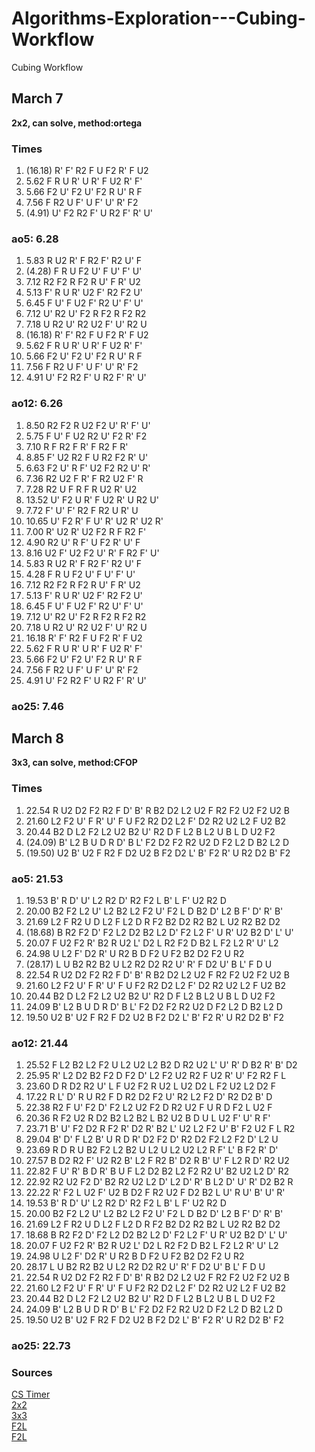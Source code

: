 # Algorithms-Exploration---Cubing-Workflow
Cubing Workflow

## March 7
**2x2, can solve, method:ortega** <br>
### Times
1. (16.18)   R' F' R2 F U F2 R' F U2 
2. 5.62   F R U R' U R' F U2 R' F' 
3. 5.66   F2 U' F2 U' F2 R U' R F 
4. 7.56   F R2 U F' U F' U' R' F2 
5. (4.91)   U' F2 R2 F' U R2 F' R' U'
 ### ao5: 6.28
1. 5.83   R U2 R' F R2 F' R2 U' F 
2. (4.28)   F R U F2 U' F U' F' U' 
3. 7.12   R2 F2 R F2 R U' F R' U2 
4. 5.13   F' R U R' U2 F' R2 F2 U' 
5. 6.45   F U' F U2 F' R2 U' F' U' 
6. 7.12   U' R2 U' F2 R F2 R F2 R2 
7. 7.18   U R2 U' R2 U2 F' U' R2 U 
8. (16.18)   R' F' R2 F U F2 R' F U2 
9. 5.62   F R U R' U R' F U2 R' F' 
10. 5.66   F2 U' F2 U' F2 R U' R F 
11. 7.56   F R2 U F' U F' U' R' F2 
12. 4.91   U' F2 R2 F' U R2 F' R' U'
 ### ao12: 6.26
1. 8.50   R2 F2 R U2 F2 U' R' F' U' 
2. 5.75   F U' F U2 R2 U' F2 R' F2 
3. 7.10   R F R2 F R' F R2 F R' 
4. 8.85   F' U2 R2 F U R2 F2 R' U' 
5. 6.63   F2 U' R F' U2 F2 R2 U' R' 
6. 7.36   R2 U2 F R' F R2 U2 F' R 
7. 7.28   R2 U F R F R U2 R' U2 
8. 13.52   U' F2 U R' F U2 R' U R2 U' 
9. 7.72   F' U' F' R2 F R2 U R' U 
10. 10.65   U' F2 R' F U' R' U2 R' U2 R' 
11. 7.00   R' U2 R' U2 F2 R F R2 F' 
12. 4.90   R2 U' R F' U F2 R' U' F 
13. 8.16   U2 F' U2 F2 U' R' F R2 F' U' 
14. 5.83   R U2 R' F R2 F' R2 U' F 
15. 4.28   F R U F2 U' F U' F' U' 
16. 7.12   R2 F2 R F2 R U' F R' U2 
17. 5.13   F' R U R' U2 F' R2 F2 U' 
18. 6.45   F U' F U2 F' R2 U' F' U' 
19. 7.12   U' R2 U' F2 R F2 R F2 R2 
20. 7.18   U R2 U' R2 U2 F' U' R2 U 
21. 16.18   R' F' R2 F U F2 R' F U2 
22. 5.62   F R U R' U R' F U2 R' F' 
23. 5.66   F2 U' F2 U' F2 R U' R F 
24. 7.56   F R2 U F' U F' U' R' F2 
25. 4.91   U' F2 R2 F' U R2 F' R' U'
 ### ao25: 7.46
 
## March 8
**3x3, can solve, method:CFOP** <br>
### Times
1. 22.54   R U2 D2 F2 R2 F D' B' R B2 D2 L2 U2 F R2 F2 U2 F2 U2 B 
2. 21.60   L2 F2 U' F R' U' F U F2 R2 D2 L2 F' D2 R2 U2 L2 F U2 B2 
3. 20.44   B2 D L2 F2 L2 U2 B2 U' R2 D F L2 B L2 U B L D U2 F2 
4. (24.09)   B' L2 B U D R D' B L' F2 D2 F2 R2 U2 D F2 L2 D B2 L2 D 
5. (19.50)   U2 B' U2 F R2 F D2 U2 B F2 D2 L' B' F2 R' U R2 D2 B' F2
 ### ao5: 21.53
1. 19.53   B' R D' U' L2 R2 D' R2 F2 L B' L F' U2 R2 D 
2. 20.00   B2 F2 L2 U' L2 B2 L2 F2 U' F2 L D B2 D' L2 B F' D' R' B' 
3. 21.69   L2 F R2 U D L2 F L2 D R F2 B2 D2 R2 B2 L U2 R2 B2 D2 
4. (18.68)   B R2 F2 D' F2 L2 D2 B2 L2 D' F2 L2 F' U R' U2 B2 D' L' U' 
5. 20.07   F U2 F2 R' B2 R U2 L' D2 L R2 F2 D B2 L F2 L2 R' U' L2 
6. 24.98   U L2 F' D2 R' U R2 B D F2 U F2 B2 D2 F2 U R2 
7. (28.17)   L U B2 R2 B2 U L2 R2 D2 R2 U' R' F D2 U' B L' F D U 
8. 22.54   R U2 D2 F2 R2 F D' B' R B2 D2 L2 U2 F R2 F2 U2 F2 U2 B 
9. 21.60   L2 F2 U' F R' U' F U F2 R2 D2 L2 F' D2 R2 U2 L2 F U2 B2 
10. 20.44   B2 D L2 F2 L2 U2 B2 U' R2 D F L2 B L2 U B L D U2 F2 
11. 24.09   B' L2 B U D R D' B L' F2 D2 F2 R2 U2 D F2 L2 D B2 L2 D 
12. 19.50   U2 B' U2 F R2 F D2 U2 B F2 D2 L' B' F2 R' U R2 D2 B' F2
 ### ao12: 21.44
1. 25.52   F L2 B2 L2 F2 U L2 U2 L2 B2 D R2 U2 L' U' R' D B2 R' B' D2 
2. 25.95   R' L2 D2 B2 F2 D F2 D' L2 F2 U2 R2 F U2 R' U' F2 R2 F L 
3. 23.60   D R D2 R2 U' L F U2 F2 R U2 L U2 D2 L F2 U2 L2 D2 F 
4. 17.22   R L' D' R U R2 F D R2 D2 F2 U' R2 L2 F2 D' R2 D2 B' D 
5. 22.38   R2 F U' F2 D' F2 L2 U2 F2 D R2 U2 F U R D F2 L U2 F 
6. 20.36   R F2 U2 R D2 B2 L2 B2 L B2 U2 B D U L U2 F' U' R F' 
7. 23.71   B' U' F2 D2 R F2 R' D2 R' B2 L' U2 L2 F2 U' B' F2 U2 F L R2 
8. 29.04   B' D' F L2 B' U R D R' D2 F2 D' R2 D2 F2 L2 F2 D' L2 U 
9. 23.69   R D R U B2 F2 L2 B2 U L2 U L2 U2 L2 R F' L' B F2 R' D' 
10. 27.57   B D2 R2 F' U2 R2 B' L2 F R2 B' D2 R B' U' F L2 R D' R2 U2 
11. 22.82   F U' R' B D R' B U F L2 D2 B2 L2 F2 R2 U' B2 U2 L2 D' R2 
12. 22.92   R2 U2 F2 D' B2 R2 U2 L2 D' L2 D' R' B L2 D' U' R' D2 B2 R 
13. 22.22   R' F2 L U2 F' U2 B D2 F R2 U2 F D2 B2 L U' R U' B' U' R' 
14. 19.53   B' R D' U' L2 R2 D' R2 F2 L B' L F' U2 R2 D 
15. 20.00   B2 F2 L2 U' L2 B2 L2 F2 U' F2 L D B2 D' L2 B F' D' R' B' 
16. 21.69   L2 F R2 U D L2 F L2 D R F2 B2 D2 R2 B2 L U2 R2 B2 D2 
17. 18.68   B R2 F2 D' F2 L2 D2 B2 L2 D' F2 L2 F' U R' U2 B2 D' L' U' 
18. 20.07   F U2 F2 R' B2 R U2 L' D2 L R2 F2 D B2 L F2 L2 R' U' L2 
19. 24.98   U L2 F' D2 R' U R2 B D F2 U F2 B2 D2 F2 U R2 
20. 28.17   L U B2 R2 B2 U L2 R2 D2 R2 U' R' F D2 U' B L' F D U 
21. 22.54   R U2 D2 F2 R2 F D' B' R B2 D2 L2 U2 F R2 F2 U2 F2 U2 B 
22. 21.60   L2 F2 U' F R' U' F U F2 R2 D2 L2 F' D2 R2 U2 L2 F U2 B2 
23. 20.44   B2 D L2 F2 L2 U2 B2 U' R2 D F L2 B L2 U B L D U2 F2 
24. 24.09   B' L2 B U D R D' B L' F2 D2 F2 R2 U2 D F2 L2 D B2 L2 D 
25. 19.50   U2 B' U2 F R2 F D2 U2 B F2 D2 L' B' F2 R' U R2 D2 B' F2
 ### ao25: 22.73
 
 
 
 ### Sources
 <a href="https://cstimer.net/">CS Timer</a> <br>
 <a href="https://www.youtube.com/watch?v=hu54JZOjEQA">2x2</a> <br>
 <a href="https://ruwix.com/the-rubiks-cube/advanced-cfop-fridrich/">3x3</a> <br>
 <a href="https://www.youtube.com/watch?v=3B_oB2YrLvk">F2L</a> <br>
 <a href="https://www.youtube.com/watch?v=LWiIVwG8vsg">F2L</a> <br>
